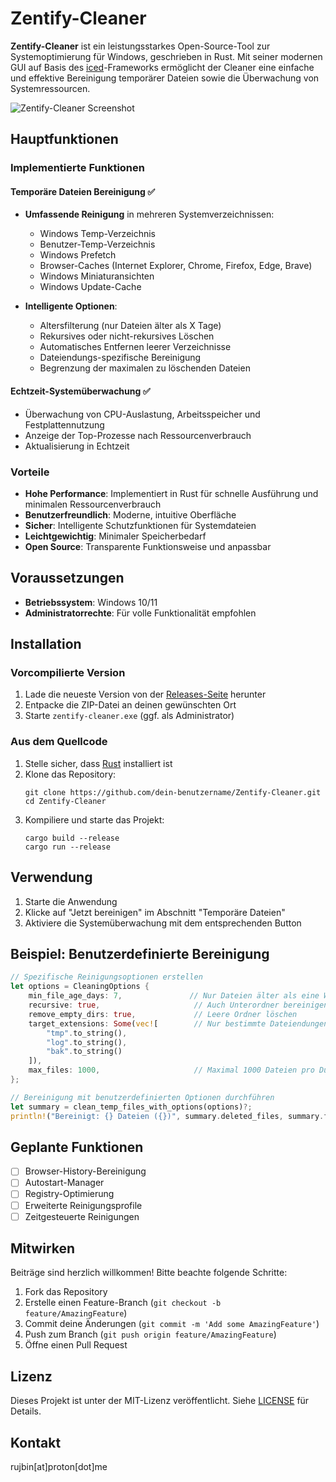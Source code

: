 # Zentify-Cleaner

**Zentify-Cleaner** ist ein leistungsstarkes Open-Source-Tool zur Systemoptimierung für Windows, geschrieben in Rust. Mit seiner modernen GUI auf Basis des [iced](https://github.com/iced-rs/iced)-Frameworks ermöglicht der Cleaner eine einfache und effektive Bereinigung temporärer Dateien sowie die Überwachung von Systemressourcen.

![Zentify-Cleaner Screenshot](https://i.imgur.com/bLBY1Nl.png)

## Hauptfunktionen

### Implementierte Funktionen

#### Temporäre Dateien Bereinigung ✅
- **Umfassende Reinigung** in mehreren Systemverzeichnissen:
  - Windows Temp-Verzeichnis
  - Benutzer-Temp-Verzeichnis
  - Windows Prefetch
  - Browser-Caches (Internet Explorer, Chrome, Firefox, Edge, Brave)
  - Windows Miniaturansichten
  - Windows Update-Cache

- **Intelligente Optionen**:
  - Altersfilterung (nur Dateien älter als X Tage)
  - Rekursives oder nicht-rekursives Löschen
  - Automatisches Entfernen leerer Verzeichnisse
  - Dateiendungs-spezifische Bereinigung
  - Begrenzung der maximalen zu löschenden Dateien

#### Echtzeit-Systemüberwachung ✅
- Überwachung von CPU-Auslastung, Arbeitsspeicher und Festplattennutzung
- Anzeige der Top-Prozesse nach Ressourcenverbrauch
- Aktualisierung in Echtzeit

### Vorteile

- **Hohe Performance**: Implementiert in Rust für schnelle Ausführung und minimalen Ressourcenverbrauch
- **Benutzerfreundlich**: Moderne, intuitive Oberfläche 
- **Sicher**: Intelligente Schutzfunktionen für Systemdateien
- **Leichtgewichtig**: Minimaler Speicherbedarf
- **Open Source**: Transparente Funktionsweise und anpassbar

## Voraussetzungen

- **Betriebssystem**: Windows 10/11
- **Administratorrechte**: Für volle Funktionalität empfohlen

## Installation

### Vorcompilierte Version

1. Lade die neueste Version von der [Releases-Seite](https://github.com/dein-benutzername/Zentify-Cleaner/releases) herunter
2. Entpacke die ZIP-Datei an deinen gewünschten Ort
3. Starte `zentify-cleaner.exe` (ggf. als Administrator)

### Aus dem Quellcode

1. Stelle sicher, dass [Rust](https://www.rust-lang.org/tools/install) installiert ist
2. Klone das Repository:
   ```
   git clone https://github.com/dein-benutzername/Zentify-Cleaner.git
   cd Zentify-Cleaner
   ```
3. Kompiliere und starte das Projekt:
   ```
   cargo build --release
   cargo run --release
   ```

## Verwendung

1. Starte die Anwendung
2. Klicke auf "Jetzt bereinigen" im Abschnitt "Temporäre Dateien"
3. Aktiviere die Systemüberwachung mit dem entsprechenden Button

## Beispiel: Benutzerdefinierte Bereinigung

```rust
// Spezifische Reinigungsoptionen erstellen
let options = CleaningOptions {
    min_file_age_days: 7,               // Nur Dateien älter als eine Woche
    recursive: true,                     // Auch Unterordner bereinigen
    remove_empty_dirs: true,             // Leere Ordner löschen
    target_extensions: Some(vec![        // Nur bestimmte Dateiendungen löschen
        "tmp".to_string(), 
        "log".to_string(),
        "bak".to_string()
    ]),
    max_files: 1000,                     // Maximal 1000 Dateien pro Durchgang
};

// Bereinigung mit benutzerdefinierten Optionen durchführen
let summary = clean_temp_files_with_options(options)?;
println!("Bereinigt: {} Dateien ({})", summary.deleted_files, summary.formatted_size());
```

## Geplante Funktionen

- [ ] Browser-History-Bereinigung 
- [ ] Autostart-Manager
- [ ] Registry-Optimierung
- [ ] Erweiterte Reinigungsprofile
- [ ] Zeitgesteuerte Reinigungen

## Mitwirken

Beiträge sind herzlich willkommen! Bitte beachte folgende Schritte:

1. Fork das Repository
2. Erstelle einen Feature-Branch (`git checkout -b feature/AmazingFeature`)
3. Commit deine Änderungen (`git commit -m 'Add some AmazingFeature'`)
4. Push zum Branch (`git push origin feature/AmazingFeature`)
5. Öffne einen Pull Request

## Lizenz

Dieses Projekt ist unter der MIT-Lizenz veröffentlicht. Siehe [LICENSE](LICENSE) für Details.

## Kontakt
rujbin[at]proton[dot]me
